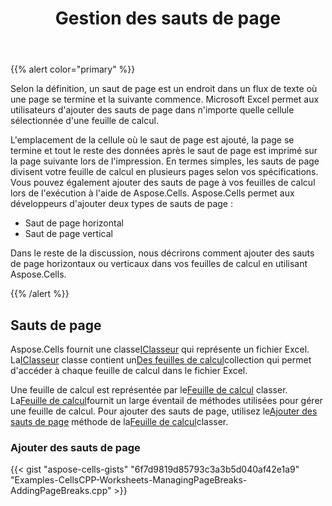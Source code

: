 ﻿---
title: Gestion des sauts de page
type: docs
weight: 30
url: /fr/cpp/managing-page-breaks/
---
{{% alert color="primary" %}} 

Selon la définition, un saut de page est un endroit dans un flux de texte où une page se termine et la suivante commence. Microsoft Excel permet aux utilisateurs d'ajouter des sauts de page dans n'importe quelle cellule sélectionnée d'une feuille de calcul.

L'emplacement de la cellule où le saut de page est ajouté, la page se termine et tout le reste des données après le saut de page est imprimé sur la page suivante lors de l'impression. En termes simples, les sauts de page divisent votre feuille de calcul en plusieurs pages selon vos spécifications. Vous pouvez également ajouter des sauts de page à vos feuilles de calcul lors de l'exécution à l'aide de Aspose.Cells. Aspose.Cells permet aux développeurs d'ajouter deux types de sauts de page :

- Saut de page horizontal
- Saut de page vertical

Dans le reste de la discussion, nous décrirons comment ajouter des sauts de page horizontaux ou verticaux dans vos feuilles de calcul en utilisant Aspose.Cells.

{{% /alert %}} 
## **Sauts de page**
 Aspose.Cells fournit une classe[IClasseur](https://reference.aspose.com/cells/cpp/class/aspose.cells.i_workbook) qui représente un fichier Excel. La[IClasseur](https://reference.aspose.com/cells/cpp/class/aspose.cells.i_workbook) classe contient un[Des feuilles de calcul](https://reference.aspose.com/cells/cpp/class/aspose.cells.i_worksheet_collection)collection qui permet d'accéder à chaque feuille de calcul dans le fichier Excel.

 Une feuille de calcul est représentée par le[Feuille de calcul](https://reference.aspose.com/cells/cpp/class/aspose.cells.i_worksheet) classer. La[Feuille de calcul](https://reference.aspose.com/cells/cpp/class/aspose.cells.i_worksheet)fournit un large éventail de méthodes utilisées pour gérer une feuille de calcul. Pour ajouter des sauts de page, utilisez le[Ajouter des sauts de page](https://reference.aspose.com/cells/cpp/class/aspose.cells.i_worksheet#a5f8dd5624b81e0ee2e7455f2b83380f6) méthode de la[Feuille de calcul](https://reference.aspose.com/cells/cpp/class/aspose.cells.i_worksheet)classer.
### **Ajouter des sauts de page**
{{< gist "aspose-cells-gists" "6f7d9819d85793c3a3b5d040af42e1a9" "Examples-CellsCPP-Worksheets-ManagingPageBreaks-AddingPageBreaks.cpp" >}}
